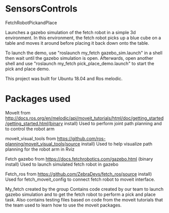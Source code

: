 # SensorsControls
FetchRobotPickandPlace

Launches a gazebo simulation of the fetch robot in a simple 3d environment. In this environment, the fetch robot picks up a blue cube on a table and moves it   around before placing it back down onto the table.

To launch the demo, use "roslaunch my_fetch gazebo_sim.launch" in a shell then wait until the gazebo simulation is open. Afterwards, open another shell and use "roslaunch my_fetch pick_place_demo.launch" to start the pick and place demo.

This project was built for Ubuntu 18.04 and Ros melodic.

# Packages used
MoveIt from http://docs.ros.org/en/melodic/api/moveit_tutorials/html/doc/getting_started/getting_started.html(binary install)
  Used to perform joint path planning and to control the robot arm

moveit_visual_tools from https://github.com/ros-planning/moveit_visual_tools(source install)
  Used to help visualize path planning for the robot arm in Rviz

Fetch gazebo from https://docs.fetchrobotics.com/gazebo.html (binary install)
  Used to launch simulated fetch robot in gazebo

Fetch_ros from https://github.com/ZebraDevs/fetch_ros(source install)
  Used for fetch_moveit_config to connect fetch robot to moveit interface.

My_fetch created by the group
  Contains code created by our team to launch gazebo simulation and to get the fetch robot to perform a pick and place task. Also contains testing files based on code from the moveit tutorials that the   team used to learn how to use the moveit packages.





  
